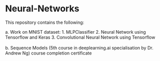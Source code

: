 # Neural-Networks

This repository contains the following:
<tr>
a. Work on MNIST dataset:
    1. MLPClassifier 
    2. Neural Network using Tensorflow and Keras
    3. Convolutional Neural Network using Tensorflow
<br>
<br>
b. Sequence Models (5th course in deeplearning.ai specialisation by Dr. Andrew Ng) course completion certificate
